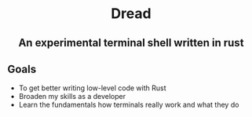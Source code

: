 <h1 align="center"> Dread </h1>
<h2 align="center"> An experimental terminal shell written in rust </h2>

## Goals
- To get better writing low-level code with Rust
- Broaden my skills as a developer
- Learn the fundamentals how terminals really work and what they do
